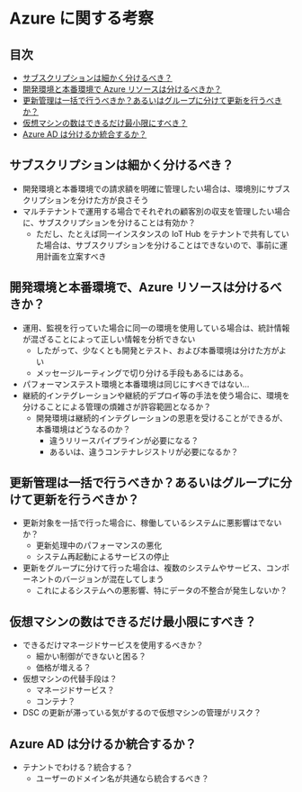 # Azure に関する考察

## 目次

- [サブスクリプションは細かく分けるべき？](#subscription)
- [開発環境と本番環境で Azure リソースは分けるべきか？](#dev-environment)
- [更新管理は一括で行うべきか？あるいはグループに分けて更新を行うべきか？](#update-management)
- [仮想マシンの数はできるだけ最小限にすべき？](#using-vm)
- [Azure AD は分けるか統合するか？](ad-integration)

## <a id="subscription">サブスクリプションは細かく分けるべき？</a>

- 開発環境と本番環境での請求額を明確に管理したい場合は、環境別にサブスクリプションを分けた方が良さそう
- マルチテナントで運用する場合でそれぞれの顧客別の収支を管理したい場合に、サブスクリプションを分けることは有効か？
  - ただし、たとえば同一インスタンスの IoT Hub をテナントで共有していた場合は、サブスクリプションを分けることはできないので、事前に運用計画を立案すべき

## <a id="dev-environment">開発環境と本番環境で、Azure リソースは分けるべきか？</a>

- 運用、監視を行っていた場合に同一の環境を使用している場合は、統計情報が混ざることによって正しい情報を分析できない
  - したがって、少なくとも開発とテスト、および本番環境は分けた方がよい
  - メッセージルーティングで切り分ける手段もあるにはある。
- パフォーマンステスト環境と本番環境は同じにすべきではない…
- 継続的インテグレーションや継続的デプロイ等の手法を使う場合に、環境を分けることによる管理の煩雑さが許容範囲となるか？
  - 開発環境は継続的インテグレーションの恩恵を受けることができるが、本番環境はどうなるのか？
    - 違うリリースパイプラインが必要になる？
    - あるいは、違うコンテナレジストリが必要になるか？

## <a id="update-management">更新管理は一括で行うべきか？あるいはグループに分けて更新を行うべきか？</a>

- 更新対象を一括で行った場合に、稼働しているシステムに悪影響はでないか？
  - 更新処理中のパフォーマンスの悪化
  - システム再起動によるサービスの停止
- 更新をグループに分けて行った場合は、複数のシステムやサービス、コンポーネントのバージョンが混在してしまう
  - これによるシステムへの悪影響、特にデータの不整合が発生しないか？

## <a id="using-vm">仮想マシンの数はできるだけ最小限にすべき？</a>

- できるだけマネージドサービスを使用するべきか？
  - 細かい制御ができないと困る？
  - 価格が増える？
- 仮想マシンの代替手段は？
  - マネージドサービス？
  - コンテナ？
- DSC の更新が滞っている気がするので仮想マシンの管理がリスク？

## <a id="ad-integration">Azure AD は分けるか統合するか？</a>

- テナントでわける？統合する？
  - ユーザーのドメイン名が共通なら統合するべき？